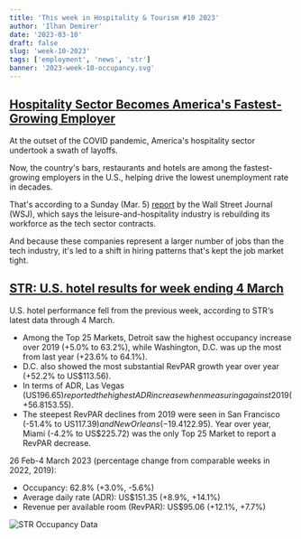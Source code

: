 ```yaml
---
title: 'This week in Hospitality & Tourism #10 2023'
author: 'Ilhan Demirer'
date: '2023-03-10'
draft: false
slug: 'week-10-2023'
tags: ['employment', 'news', 'str']
banner: '2023-week-10-occupancy.svg'
---
```


## [Hospitality Sector Becomes America's Fastest-Growing Employer](https://www.pymnts.com/economy/2023/hospitality-sector-becomes-americas-fastest-growing-employer/)

At the outset of the COVID pandemic, America's hospitality sector undertook a swath of layoffs.

Now, the country's bars, restaurants and hotels are among the fastest-growing employers in the U.S., helping drive the lowest unemployment rate in decades.

That's according to a Sunday (Mar. 5) [report](https://www.wsj.com/articles/bars-hotels-and-restaurants-become-the-economys-fastest-growing-employers-47f5292f) by the Wall Street Journal (WSJ), which says the leisure-and-hospitality industry is rebuilding its workforce as the tech sector contracts.

And because these companies represent a larger number of jobs than the tech industry, it's led to a shift in hiring patterns that's kept the job market tight.

## [STR: U.S. hotel results for week ending 4 March](https://str.com/press-release/str-us-hotel-results-week-ending-4-march)

U.S. hotel performance fell from the previous week, according to STR‘s latest data through 4 March.

- Among the Top 25 Markets, Detroit saw the highest occupancy increase over 2019 (+5.0% to 63.2%), while Washington, D.C. was up the most from last year (+23.6% to 64.1%).
- D.C. also showed the most substantial RevPAR growth year over year (+52.2% to US$113.56).
- In terms of ADR, Las Vegas (US$196.65) reported the highest ADR increase when measuring against 2019 (+56.8%) and 2022 (+33.7%). Las Vegas also saw the largest jump in RevPAR over 2019 (+54.3% to US$153.55).
- The steepest RevPAR declines from 2019 were seen in San Francisco (-51.4% to US$117.39) and New Orleans (-19.4% to US$122.95). Year over year, Miami (-4.2% to US$225.72) was the only Top 25 Market to report a RevPAR decrease.

26 Feb-4 March 2023 (percentage change from comparable weeks in 2022, 2019):

- Occupancy: 62.8% (+3.0%, -5.6%)
- Average daily rate (ADR): US$151.35 (+8.9%, +14.1%)
- Revenue per available room (RevPAR): US$95.06 (+12.1%, +7.7%)

![STR Occupancy Data](/images/blogimages/2023-week-10-occupancy.svg)
